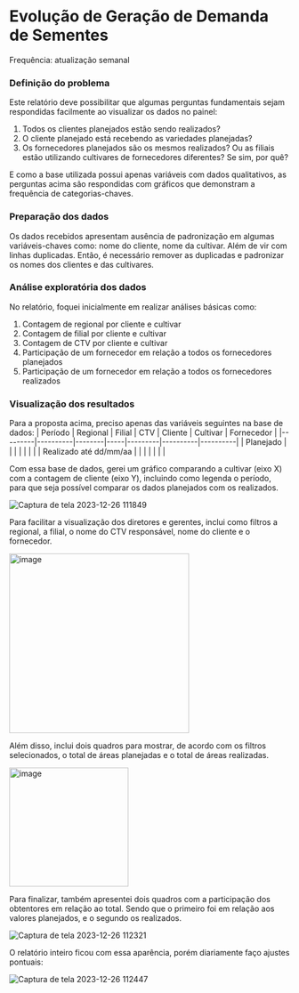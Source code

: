 # Evolução de Geração de Demanda de Sementes
Frequência: atualização semanal

### Definição do problema
Este relatório deve possibilitar que algumas perguntas fundamentais sejam respondidas facilmente ao visualizar os dados no painel:
1. Todos os clientes planejados estão sendo realizados?
2. O cliente planejado está recebendo as variedades planejadas?
3. Os fornecedores planejados são os mesmos realizados? Ou as filiais estão utilizando cultivares de fornecedores diferentes? Se sim, por quê?

E como a base utilizada possui apenas variáveis com dados qualitativos, as perguntas acima são respondidas com gráficos que demonstram a frequência de categorias-chaves.

### Preparação dos dados
Os dados recebidos apresentam ausência de padronização em algumas variáveis-chaves como: nome do cliente, nome da cultivar. Além de vir com linhas duplicadas. Então, é necessário remover as duplicadas e padronizar os nomes dos clientes e das cultivares.

### Análise exploratória dos dados
No relatório, foquei inicialmente em realizar análises básicas como:
1. Contagem de regional por cliente e cultivar
2. Contagem de filial por cliente e cultivar
3. Contagem de CTV por cliente e cultivar
4. Participação de um fornecedor em relação a todos os fornecedores planejados
5. Participação de um fornecedor em relação a todos os fornecedores realizados

### Visualização dos resultados
Para a proposta acima, preciso apenas das variáveis seguintes na base de dados:
| Período | Regional | Filial | CTV | Cliente | Cultivar | Fornecedor |
|---------|----------|--------|-----|---------|----------|----------|
| Planejado |        |       |          |       |        |          |
| Realizado até dd/mm/aa |      |       |      |      |       |          |

Com essa base de dados, gerei um gráfico comparando a cultivar (eixo X) com a contagem de cliente (eixo Y), incluindo como legenda o período, para que seja possível comparar os dados planejados com os realizados.

![Captura de tela 2023-12-26 111849](https://github.com/elisamaribeiro/job-analise-de-agronegocio/assets/125142048/d36b7eb3-db5e-4996-a201-4478ed9d0f84)

Para facilitar a visualização dos diretores e gerentes, inclui como filtros a regional, a filial, o nome do CTV responsável, nome do cliente e o fornecedor.

<img width="323" alt="image" src="https://github.com/elisamaribeiro/job-analise-de-agronegocio/assets/125142048/ec190f32-0da5-4604-986f-4434d4b32116">

Além disso, inclui dois quadros para mostrar, de acordo com os filtros selecionados, o total de áreas planejadas e o total de áreas realizadas.

<img width="214" alt="image" src="https://github.com/elisamaribeiro/job-analise-de-agronegocio/assets/125142048/42946939-38e6-4df2-bcfc-95a2d215a85a">

Para finalizar, também apresentei dois quadros com a participação dos obtentores em relação ao total. Sendo que o primeiro foi em relação aos valores planejados, e o segundo os realizados.

![Captura de tela 2023-12-26 112321](https://github.com/elisamaribeiro/job-analise-de-agronegocio/assets/125142048/2d581698-c1a8-4497-848c-53760545dfa9)

O relatório inteiro ficou com essa aparência, porém diariamente faço ajustes pontuais:

![Captura de tela 2023-12-26 112447](https://github.com/elisamaribeiro/job-analise-de-agronegocio/assets/125142048/4799d225-b24e-4b4c-a55e-55ad1991cd44)

